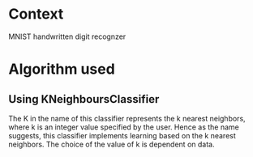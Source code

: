 # Context
MNIST handwritten digit recognzer
# Algorithm used
## Using KNeighboursClassifier
The K in the name of this classifier represents the k nearest neighbors, where k is an integer value specified by the user. Hence as the name suggests, this classifier implements learning based on the k nearest neighbors. The choice of the value of k is dependent on data.